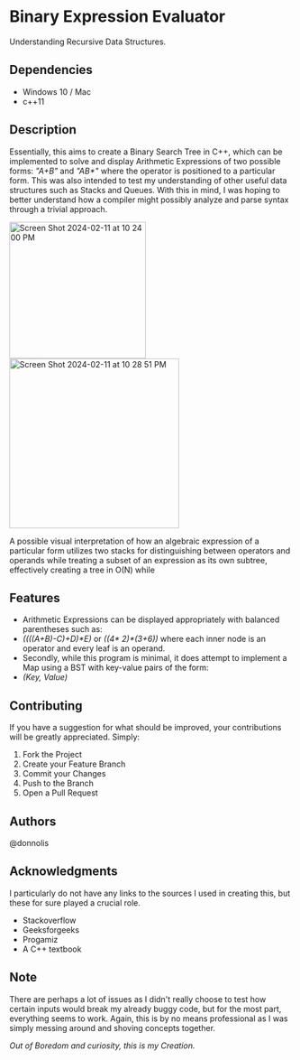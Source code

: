 # Binary Expression Evaluator
Understanding Recursive Data Structures.

## Dependencies

- Windows 10 / Mac
- c++11


## Description

Essentially, this aims to create a Binary Search Tree in C++, which can be implemented
to solve and display Arithmetic Expressions of two possible forms: _"A+B"_ and _"AB*"_ where the operator is positioned to a particular form. This was also intended to test my understanding of other useful data structures such as Stacks and Queues. With this in mind, I was hoping to better understand 
how a compiler might possibly analyze and parse syntax through a trivial approach.

<img width="242" alt="Screen Shot 2024-02-11 at 10 24 00 PM" src="https://github.com/halaway/binary-expression-evaluator/assets/31904474/5f279daa-1b7d-4188-9fef-550d7c45b955">

<img width="301" alt="Screen Shot 2024-02-11 at 10 28 51 PM" src="https://github.com/halaway/binary-expression-evaluator/assets/31904474/d5953b91-9fb3-4f1c-b46d-ffa922c4f8b0">

A possible visual interpretation of how an algebraic expression of a particular form utilizes two stacks for distinguishing between operators and operands while treating a subset of an expression as its own subtree, effectively creating a tree in O(N) while  


## Features

- Arithmetic Expressions can be displayed appropriately with balanced parentheses such as:
- _((((A+B)-C)+D)*E)_ or _((4* 2)*(3+6))_ where each inner node is an operator and every leaf is an operand.
- Secondly, while this program is minimal, it does attempt to implement a Map using a BST with key-value pairs of the form: 
- _(Key, Value)_


## Contributing

If you have a suggestion for what should be improved, your contributions will be greatly appreciated. Simply: 
1. Fork the Project
2. Create your Feature Branch 
3. Commit your Changes
4. Push to the Branch 
5. Open a Pull Request


## Authors

@donnolis

## Acknowledgments

I particularly do not have any links to the sources I used in creating this, but these for sure played a crucial role. 
- Stackoverflow
- Geeksforgeeks 
- Progamiz
- A C++ textbook

## Note

There are perhaps a lot of issues as I didn't really choose to test how certain inputs would break my already 
buggy code, but for the most part, everything seems to work. Again, this is by no means professional as I was simply messing around and
shoving concepts together. 

_Out of Boredom and curiosity, this is my Creation._





